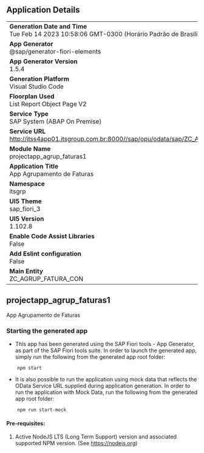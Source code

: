 ## Application Details
|               |
| ------------- |
|**Generation Date and Time**<br>Tue Feb 14 2023 10:58:06 GMT-0300 (Horário Padrão de Brasília)|
|**App Generator**<br>@sap/generator-fiori-elements|
|**App Generator Version**<br>1.5.4|
|**Generation Platform**<br>Visual Studio Code|
|**Floorplan Used**<br>List Report Object Page V2|
|**Service Type**<br>SAP System (ABAP On Premise)|
|**Service URL**<br>http://itss4app01.itsgroup.com.br:8000//sap/opu/odata/sap/ZC_AGRUP_FATURA_CON_CDS
|**Module Name**<br>projectapp_agrup_faturas1|
|**Application Title**<br>App Agrupamento de Faturas|
|**Namespace**<br>itsgrp|
|**UI5 Theme**<br>sap_fiori_3|
|**UI5 Version**<br>1.102.8|
|**Enable Code Assist Libraries**<br>False|
|**Add Eslint configuration**<br>False|
|**Main Entity**<br>ZC_AGRUP_FATURA_CON|

## projectapp_agrup_faturas1

App Agrupamento de Faturas

### Starting the generated app

-   This app has been generated using the SAP Fiori tools - App Generator, as part of the SAP Fiori tools suite.  In order to launch the generated app, simply run the following from the generated app root folder:

```
    npm start
```

- It is also possible to run the application using mock data that reflects the OData Service URL supplied during application generation.  In order to run the application with Mock Data, run the following from the generated app root folder:

```
    npm run start-mock
```

#### Pre-requisites:

1. Active NodeJS LTS (Long Term Support) version and associated supported NPM version.  (See https://nodejs.org)


